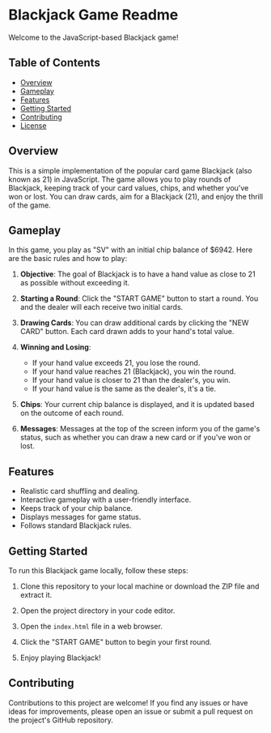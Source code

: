 # Blackjack Game Readme

Welcome to the JavaScript-based Blackjack game!

## Table of Contents
- [Overview](#overview)
- [Gameplay](#gameplay)
- [Features](#features)
- [Getting Started](#getting-started)
- [Contributing](#contributing)
- [License](#license)

## Overview

This is a simple implementation of the popular card game Blackjack (also known as 21) in JavaScript. The game allows you to play rounds of Blackjack, keeping track of your card values, chips, and whether you've won or lost. You can draw cards, aim for a Blackjack (21), and enjoy the thrill of the game.

## Gameplay

In this game, you play as "SV" with an initial chip balance of $6942. Here are the basic rules and how to play:

1. **Objective**: The goal of Blackjack is to have a hand value as close to 21 as possible without exceeding it.

2. **Starting a Round**: Click the "START GAME" button to start a round. You and the dealer will each receive two initial cards.

3. **Drawing Cards**: You can draw additional cards by clicking the "NEW CARD" button. Each card drawn adds to your hand's total value.

4. **Winning and Losing**:
   - If your hand value exceeds 21, you lose the round.
   - If your hand value reaches 21 (Blackjack), you win the round.
   - If your hand value is closer to 21 than the dealer's, you win.
   - If your hand value is the same as the dealer's, it's a tie.

5. **Chips**: Your current chip balance is displayed, and it is updated based on the outcome of each round.

6. **Messages**: Messages at the top of the screen inform you of the game's status, such as whether you can draw a new card or if you've won or lost.

## Features

- Realistic card shuffling and dealing.
- Interactive gameplay with a user-friendly interface.
- Keeps track of your chip balance.
- Displays messages for game status.
- Follows standard Blackjack rules.

## Getting Started

To run this Blackjack game locally, follow these steps:

1. Clone this repository to your local machine or download the ZIP file and extract it.

2. Open the project directory in your code editor.

3. Open the `index.html` file in a web browser.

4. Click the "START GAME" button to begin your first round.

5. Enjoy playing Blackjack!

## Contributing

Contributions to this project are welcome! If you find any issues or have ideas for improvements, please open an issue or submit a pull request on the project's GitHub repository.
